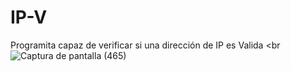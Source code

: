 # IP-V
Programita capaz de verificar si una dirección de IP es Valida <br<br>
![Captura de pantalla (465)](https://user-images.githubusercontent.com/79738875/109427965-10ec6700-79b2-11eb-94ff-a14144732060.png)
